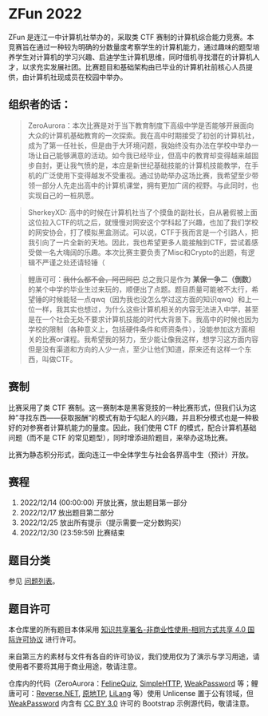 # ZFun 2022

ZFun 是连江一中计算机社举办的，采取类 CTF 赛制的计算机综合能力竞赛。本竞赛旨在通过一种较为明确的分数量度考察学生的计算机能力，通过趣味的题型培养学生对计算机的学习兴趣、启迪学生计算机思维，同时借机寻找潜在的计算机人才，以求充实发展社团。比赛题目和基础架构由已毕业的计算机社前核心人员提供，由计算机社现成员在校园中举办。

## 组织者的话：

> ZeroAurora：本次比赛是对于当下教育制度下高级中学是否能够开展面向大众的计算机基础教育的一次探索。我在高中时期接受了初创的计算机社，成为了第一任社长，但是由于大环境问题，我始终没有办法在学校中举办一场让自己能够满意的活动。如今我已经毕业，但高中的教育却变得越来越固步自封，更让我气愤的是，本应是新世纪基础技能的计算机技能教学，在手机的广泛使用下变得越发不受重视。通过协助举办这场比赛，我希望至少带领一部分人先走出高中的计算机课堂，拥有更加广阔的视野。与此同时，也实现自己的一桩夙愿。

> SherkeyXD: 高中的时候在计算机社当了个摸鱼的副社长，自从暑假被上面这位拉入CTF的坑之后，就慢慢对网安这个学科起了兴趣，也加了我们学校的网安协会，打了模拟黑盒测试。可以说，CTF于我而言是一个引路人，把我引向了一片全新的天地。因此，我也希望更多人能接触到CTF，尝试着感受做一名大嗨阔的乐趣。本次比赛主要负责了Misc和Crypto的出题，有逻辑不严谨之处还请轻锤（

> 鲤唐可可：~~我什么都不会，阿巴阿巴~~ 总之我只是作为 **某保一争二（倒数）** 的某个中学的毕业生过来玩的，顺便出了点题。题目质量可能被不太行，希望锤的时候能轻一点qwq（因为我也没怎么学过这方面的知识qwq）和上一位一样，我其实也想过，为什么这些计算机相关的内容无法进入中学，甚至是在一个社会无处不要求计算机技能的时代大背景下。我高中的时候也因为学校的限制（各种意义上，包括硬件条件和师资条件），没能参加这方面相关的比赛or课程。我希望我的努力，至少能让像我这样，想学习这方面内容但是没有渠道和方向的人少一点，至少让他们知道，原来还有这样一个东西，叫做CTF。

## 赛制

比赛采用了类 CTF 赛制。这一赛制本是黑客竞技的一种比赛形式，但我们认为这种”寻找东西——获取报酬“的模式有助于勾起人的兴趣，并且积分模式也是一种极好的对参赛者计算机能力的量度。因此，我们使用 CTF 的模式，配合计算机基础问题（而不是 CTF 的常见题型），同时增添进阶题目，来举办这场比赛。

比赛为静态积分形式，面向连江一中全体学生与社会各界高中生（预计）开放。

## 赛程

1. 2022/12/14 (00:00:00) 开放比赛，放出题目第一部分
2. 2022/12/17 放出题目第二部分
3. 2022/12/25 放出所有提示（提示需要一定分数购买）
4. 2022/12/30 (23:59:59) 比赛结束

## 题目分类

参见 [问题列表](/problems.md)。

## 题目许可

本仓库里的所有题目本体采用 [知识共享署名-非商业性使用-相同方式共享 4.0 国际许可协议](http://creativecommons.org/licenses/by-nc-sa/4.0/) 进行许可。

来自第三方的素材与文件有各自的许可协议，我们使用仅为了演示与学习用途，请使用者不要将其用于商业用途，敬请注意。

仓库内的代码（ZeroAurora：[FelineQuiz](/Basic/%E8%8F%B2%E6%9E%97%E9%97%AE%E7%AD%94/FelineQuiz/), [SimpleHTTP](/Web/SimpleHTTP/), [WeakPassword](/Web/WeakPassword/) 等；鲤唐可可：[Reverse.NET](/Reverse/reverse.net/), [原地TP](Web/原地TP/), [LiLang](/Programming/LiLang/) 等）使用 Unlicense 置于公有领域，但 [WeakPassword](/Web/WeakPassword/) 内含有 [CC BY 3.0](https://creativecommons.org/licenses/by/3.0/) 许可的 Bootstrap 示例源代码，敬请注意。
